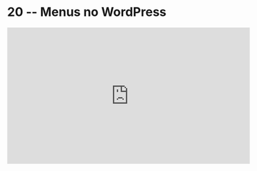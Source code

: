 # 20 -- Menus no WordPress

<iframe 
        width="560" 
        height="315" 
        src="https://www.youtube.com/embed/h3jhPGImppI" 
        title="YouTube video player" 
        frameborder="0" 
        allow="accelerometer; autoplay; clipboard-write; encrypted-media; gyroscope; picture-in-picture" 
        allowfullscreen
        >
</iframe>

